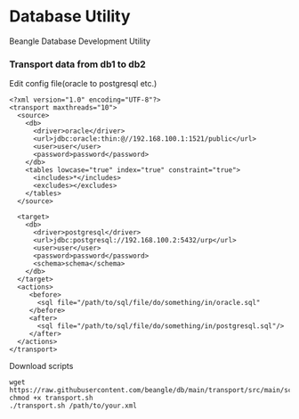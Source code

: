 # Database Utility
Beangle Database Development Utility

### Transport data from db1 to db2

Edit config file(oracle to postgresql etc.)

    <?xml version="1.0" encoding="UTF-8"?>
    <transport maxthreads="10">
      <source>
        <db>
          <driver>oracle</driver>
          <url>jdbc:oracle:thin:@//192.168.100.1:1521/public</url>
          <user>user</user>
          <password>password</password>
        </db>
        <tables lowcase="true" index="true" constraint="true">
          <includes>*</includes>
          <excludes></excludes>
        </tables>
      </source>
    
      <target>
        <db>
          <driver>postgresql</driver>
          <url>jdbc:postgresql://192.168.100.2:5432/urp</url>
          <user>user</user>
          <password>password</password>
          <schema>schema</schema>
        </db>
      </target>
      <actions>
         <before>
           <sql file="/path/to/sql/file/do/something/in/oracle.sql"
         </before>
         <after>
           <sql file="/path/to/sql/file/do/something/in/postgresql.sql"/>
         </after>
      </actions>
    </transport>

Download scripts 

    wget https://raw.githubusercontent.com/beangle/db/main/transport/src/main/scripts/transport.sh
    chmod +x transport.sh
    ./transport.sh /path/to/your.xml
